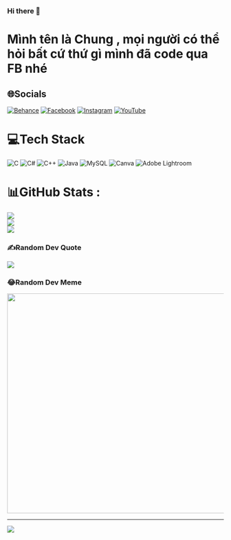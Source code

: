 ### Hi there 👋
# Mình tên là Chung , mọi người  có thể hỏi bất cứ thứ gì  mình đã code qua FB nhé 

## 🌐Socials
[![Behance](https://img.shields.io/badge/Behance-1769ff?logo=behance&logoColor=white)](https://behance.net/Chung) [![Facebook](https://img.shields.io/badge/Facebook-%231877F2.svg?logo=Facebook&logoColor=white)](https://facebook.com/https://www.facebook.com/dungsi.chung.31?mibextid=ZbWKwL) [![Instagram](https://img.shields.io/badge/Instagram-%23E4405F.svg?logo=Instagram&logoColor=white)](https://instagram.com/https://instagram.com/chung2k_4?utm_source=qr&igshid=MzNlNGNkZWQ4Mg%3D%3D) [![YouTube](https://img.shields.io/badge/YouTube-%23FF0000.svg?logo=YouTube&logoColor=white)](https://youtube.com/c/@chungg1810) 

# 💻Tech Stack
![C](https://img.shields.io/badge/c-%2300599C.svg?style=plastic&logo=c&logoColor=white) ![C#](https://img.shields.io/badge/c%23-%23239120.svg?style=plastic&logo=c-sharp&logoColor=white) ![C++](https://img.shields.io/badge/c++-%2300599C.svg?style=plastic&logo=c%2B%2B&logoColor=white) ![Java](https://img.shields.io/badge/java-%23ED8B00.svg?style=plastic&logo=java&logoColor=white) ![MySQL](https://img.shields.io/badge/mysql-%2300f.svg?style=plastic&logo=mysql&logoColor=white) ![Canva](https://img.shields.io/badge/Canva-%2300C4CC.svg?style=plastic&logo=Canva&logoColor=white) ![Adobe Lightroom](https://img.shields.io/badge/Adobe%20Lightroom-31A8FF.svg?style=plastic&logo=Adobe%20Lightroom&logoColor=white)
# 📊GitHub Stats :
![](https://github-readme-stats.vercel.app/api?username=QUOC-CHUNG&theme=radical&hide_border=false&include_all_commits=false&count_private=false)<br/>
![](https://github-readme-streak-stats.herokuapp.com/?user=QUOC-CHUNG&theme=radical&hide_border=false)<br/>
![](https://github-readme-stats.vercel.app/api/top-langs/?username=QUOC-CHUNG&theme=radical&hide_border=false&include_all_commits=false&count_private=false&layout=compact)

### ✍️Random Dev Quote
![](https://quotes-github-readme.vercel.app/api?type=horizontal&theme=radical)

### 😂Random Dev Meme
<img src="https://random-memer.herokuapp.com/" width="512px"/>

---
[![](https://visitcount.itsvg.in/api?id=QUOC-CHUNG&icon=5&color=0)](https://visitcount.itsvg.in)


